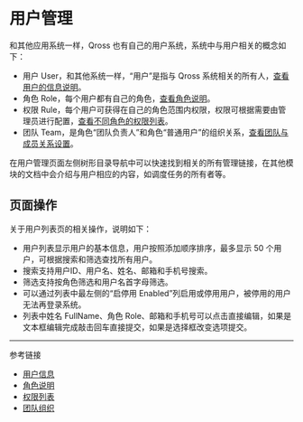 # 用户管理

和其他应用系统一样，Qross 也有自己的用户系统，系统中与用户相关的概念如下：

* 用户 User，和其他系统一样，“用户”是指与 Qross 系统相关的所有人，[查看用户的信息说明](/master/user/info.md)。
* 角色 Role，每个用户都有自己的角色，[查看角色说明](/master/user/role.md)。
* 权限 Rule，每个用户可获得在自己的角色范围内权限，权限可根据需要由管理员进行配置，[查看不同角色的权限列表](/master/user/rule.md)。
* 团队 Team，是角色“团队负责人”和角色“普通用户”的组织关系，[查看团队与成员关系设置](/master/user/team.md)。

在用户管理页面左侧树形目录导航中可以快速找到相关的所有管理链接，在其他模块的文档中会介绍与用户相应的内容，如调度任务的所有者等。

## 页面操作

关于用户列表页的相关操作，说明如下：

* 用户列表显示用户的基本信息，用户按照添加顺序排序，最多显示 50 个用户，可根据搜索和筛选查找所有用户。
* 搜索支持用户ID、用户名、姓名、邮箱和手机号搜索。
* 筛选支持按角色筛选和用户名首字母筛选。
* 可以通过列表中最左侧的“启停用 Enabled”列启用或停用用户，被停用的用户无法再登录系统。 
* 列表中姓名 FullName、角色 Role、邮箱和手机号可以点击直接编辑，如果是文本框编辑完成敲击回车直接提交，如果是选择框改变选项提交。

---
参考链接

* [用户信息](/master/user/info.md)
* [角色说明](/master/user/role.md)
* [权限列表](/master/user/rule.md)
* [团队组织](/master/user/team.md)

